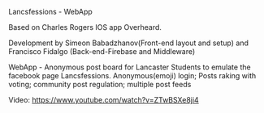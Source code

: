 Lancsfessions - WebApp

Based on Charles Rogers IOS  app Overheard.

Development by Simeon Babadzhanov(Front-end layout and setup) and Francisco Fidalgo (Back-end-Firebase and Middleware)

WebApp - Anonymous post board for Lancaster Students to emulate the facebook page Lancsfessions. Anonymous(emoji) login; Posts raking with voting; community post regulation; multiple post feeds

Video: https://www.youtube.com/watch?v=ZTwBSXe8ji4
